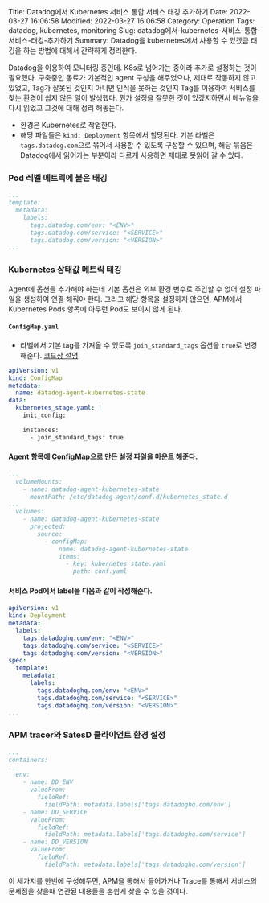Title: Datadog에서 Kubernetes 서비스 통합 서비스 태깅 추가하기
Date: 2022-03-27 16:06:58
Modified: 2022-03-27 16:06:58
Category: Operation
Tags: datadog, kubernetes, monitoring
Slug: datadog에서-kubernetes-서비스-통합-서비스-태깅-추가하기
Summary: Datadog을 kubernetes에서 사용할 수 있겠금 태깅을 하는 방법에 대해서 간략하게 정리한다.

Datadog을 이용하여 모니터링 중인데. K8s로 넘어가는 중이라 추가로 설정하는 것이 필요했다.
구축중인 동료가 기본적인 agent 구성을 해주었으나, 제대로 작동하지 않고 있었고, Tag가 잘못된 것인지 아니면 인식을 못하는 것인지 Tag를 이용하여 서비스를 찾는 환경이 쉽지 않은 일이 발생했다.
뭔가 설정을 잘못한 것이 있겠지하면서 메뉴얼을 다시 읽었고 그것에 대해 정리 해놓는다.

- 환경은 Kubernetes로 작업한다.
- 해당 파일들은 `kind: Deployment` 항목에서 할당된다. 기본 라벨은  `tags.datadog.com`으로 묶어서 사용할 수 있도록 구성할 수 있으며, 해당 묶음은 Datadog에서 읽어가는 부분이라 다르게 사용하면 제대로 못읽어 갈 수 있다.

### Pod 레벨 메트릭에 붙은 태깅

```yaml
...
template:
  metadata:
    labels:
      tags.datadog.com/env: "<ENV>"
      tags.datadog.com/service: "<SERVICE>"
      tags.datadog.com/version: "<VERSION>"
...
```

### Kubernetes 상태값 메트릭 태깅
Agent에 옵션을 추가해야 하는데 기본 옵션은 외부 환경 변수로 주입할 수 없어 설정 파일을 생성하여 연결 해줘야 한다. 그리고 해당 항목을 설정하지 않으면, APM에서 Kubernetes Pods 항목에 아무런 Pod도 보이지 않게 된다.

#### `ConfigMap.yaml`

- 라벨에서 기본 tag를 가져올 수 있도록 `join_standard_tags` 옵션을 `true`로 변경 해준다. [코드상 설명](https://github.com/DataDog/integrations-core/blob/master/kubernetes_state/datadog_checks/kubernetes_state/data/conf.yaml.example#L53-L63)

```yaml
apiVersion: v1
kind: ConfigMap
metadata:
  name: datadog-agent-kubernetes-state
data:
  kubernetes_stage.yaml: |
    init_config:

    instances:
      - join_standard_tags: true
```

#### Agent 항목에 ConfigMap으로 만든 설정 파일을 마운트 해준다.

```yaml
...
  volumeMounts:
    - name: datadog-agent-kubernetes-state
      mountPath: /etc/datadog-agent/conf.d/kubernetes_state.d
...
  volumes:
    - name: datadog-agent-kubernetes-state
      projected:
        source:
          - configMap:
              name: datadog-agent-kubernetes-state
              items:
                - key: kubernetes_state.yaml
                  path: conf.yaml
```

#### 서비스 Pod에서 label을 다음과 같이 작성해준다.

```yaml
apiVersion: v1
kind: Deployment
metadata:
  labels:
    tags.datadoghq.com/env: "<ENV>"
    tags.datadoghq.com/service: "<SERVICE>"
    tags.datadoghq.com/version: "<VERSION>"
spec:
  template:
    metadata:
      labels:
        tags.datadoghq.com/env: "<ENV>"
        tags.datadoghq.com/service: "<SERVICE>"
        tags.datadoghq.com/version: "<VERSION>"
...
```

### APM tracer와 SatesD 클라이언트 환경 설정

```yaml
...
containers:
...
  env:
    - name: DD_ENV
      valueFrom:
        fieldRef:
          fieldPath: metadata.labels['tags.datadoghq.com/env']
    - name: DD_SERVICE
      valueFrom:
        fieldRef:
          fieldPath: metadata.labels['tags.datadoghq.com/service']
    - name: DD_VERSION
      valueFrom:
        fieldRef:
          fieldPath: metadata.labels['tags.datadoghq.com/version']
```

이 세가지를 한번에 구성해두면, APM을 통해서 들어가거나 Trace를 통해서 서비스의 문제점을 찾을때 연관된 내용들을 손쉽게 찾을 수 있을 것이다.
